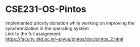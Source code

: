 # CSE231-OS-Pintos

Implemented priority donation while working on improving the synchronization in the operating system  
Link to the full assignment: https://faculty.iiitd.ac.in/~piyus/pintos/doc/pintos_2.html
